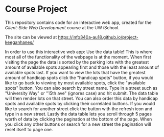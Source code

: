 # Course Project
This repository contains code for an interactive web app, created for the _Client-Side Web Development_ course at the UW iSchool.

The site can be viewed at <https://info340a-au18.github.io/project-keeganhanes/>

In order to use this interactive web app:
Use the data table! This is where most all of the functionality of the webpage is at the moment.
When first visiting the page the data is sorted by the parking lots with the greatest amount of available spots appearing first and those with the least amount of available spots last.
If you want to view the lots that have the greatest amount of handicap spots click the "handicap spots" button, if you would like to go back to viewing by most available spots, click the "available spots" button.
You can also search by street name. Type in a street such as "University Way" or "15th ave" (ignores case) and hit submit. The data table will then render lots on that street. You can also order this data by handicap spots and available spots by clicking their correlated buttons. If you would like to search for another street click the button with the refresh icon and type in a new street.
Lastly the data table lets you scroll through 5 pages worth of data by clicking the pagination at the bottom of the page. When you click any other buttons or search for a new street the pagination will reset itself to page one. 